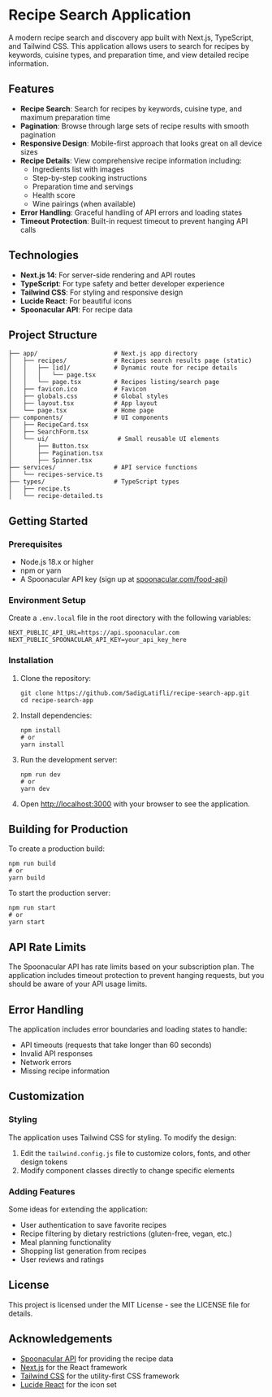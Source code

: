 Recipe Search Application
=========================

A modern recipe search and discovery app built with Next.js, TypeScript, and Tailwind CSS. This application allows users to search for recipes by keywords, cuisine types, and preparation time, and view detailed recipe information.


Features
--------

-   **Recipe Search**: Search for recipes by keywords, cuisine type, and maximum preparation time
-   **Pagination**: Browse through large sets of recipe results with smooth pagination
-   **Responsive Design**: Mobile-first approach that looks great on all device sizes
-   **Recipe Details**: View comprehensive recipe information including:
    -   Ingredients list with images
    -   Step-by-step cooking instructions
    -   Preparation time and servings
    -   Health score
    -   Wine pairings (when available)
-   **Error Handling**: Graceful handling of API errors and loading states
-   **Timeout Protection**: Built-in request timeout to prevent hanging API calls

Technologies
------------

-   **Next.js 14**: For server-side rendering and API routes
-   **TypeScript**: For type safety and better developer experience
-   **Tailwind CSS**: For styling and responsive design
-   **Lucide React**: For beautiful icons
-   **Spoonacular API**: For recipe data

Project Structure
-----------------

```
├── app/                     # Next.js app directory
│   ├── recipes/             # Recipes search results page (static)
│   │   ├── [id]/            # Dynamic route for recipe details
│   │   │   └── page.tsx
│   │   └── page.tsx         # Recipes listing/search page
│   ├── favicon.ico          # Favicon
│   ├── globals.css          # Global styles
│   ├── layout.tsx           # App layout
│   └── page.tsx             # Home page
├── components/              # UI components
│   ├── RecipeCard.tsx        
│   ├── SearchForm.tsx        
│   └── ui/                   # Small reusable UI elements
│       ├── Button.tsx
│       ├── Pagination.tsx
│       ├── Spinner.tsx
├── services/                # API service functions
│   └── recipes-service.ts
├── types/                   # TypeScript types
│   ├── recipe.ts
│   └── recipe-detailed.ts

```

Getting Started
---------------

### Prerequisites

-   Node.js 18.x or higher
-   npm or yarn
-   A Spoonacular API key (sign up at [spoonacular.com/food-api](https://spoonacular.com/food-api))

### Environment Setup

Create a `.env.local` file in the root directory with the following variables:

```
NEXT_PUBLIC_API_URL=https://api.spoonacular.com
NEXT_PUBLIC_SPOONACULAR_API_KEY=your_api_key_here

```

### Installation

1.  Clone the repository:

    ```
    git clone https://github.com/SadigLatifli/recipe-search-app.git
    cd recipe-search-app

    ```

2.  Install dependencies:

    ```
    npm install
    # or
    yarn install

    ```

3.  Run the development server:

    ```
    npm run dev
    # or
    yarn dev

    ```

4.  Open [http://localhost:3000](http://localhost:3000/) with your browser to see the application.

Building for Production
-----------------------

To create a production build:

```
npm run build
# or
yarn build

```

To start the production server:

```
npm run start
# or
yarn start

```

API Rate Limits
---------------

The Spoonacular API has rate limits based on your subscription plan. The application includes timeout protection to prevent hanging requests, but you should be aware of your API usage limits.

Error Handling
--------------

The application includes error boundaries and loading states to handle:

-   API timeouts (requests that take longer than 60 seconds)
-   Invalid API responses
-   Network errors
-   Missing recipe information

Customization
-------------

### Styling

The application uses Tailwind CSS for styling. To modify the design:

1.  Edit the `tailwind.config.js` file to customize colors, fonts, and other design tokens
2.  Modify component classes directly to change specific elements

### Adding Features

Some ideas for extending the application:

-   User authentication to save favorite recipes
-   Recipe filtering by dietary restrictions (gluten-free, vegan, etc.)
-   Meal planning functionality
-   Shopping list generation from recipes
-   User reviews and ratings

License
-------

This project is licensed under the MIT License - see the LICENSE file for details.

Acknowledgements
----------------

-   [Spoonacular API](https://spoonacular.com/food-api) for providing the recipe data
-   [Next.js](https://nextjs.org/) for the React framework
-   [Tailwind CSS](https://tailwindcss.com/) for the utility-first CSS framework
-   [Lucide React](https://lucide.dev/) for the icon set
